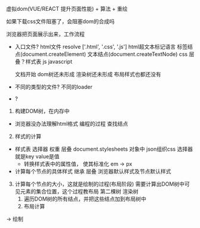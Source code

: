 虚拟dom(VUE/REACT 提升页面性能) + 算法 + 重绘

如果下载css文件阻塞了，会阻塞dom的合成吗


浏览器把页面展示出来，工作流程
- 入口文件? html文件
  resolve ['.html', '.css', '.js']
  html超文本标记语言
    标签结点(document.createElement) 文本结点(document.createTextNode)
  css 层叠？样式表
  js javascript

  文档开始 dom树还未形成  渲染树还未形成 布局样式也都还没有
- 不同的类型的文件? 不同的loader
- ?

1. 构建DOM树，在内存中
  - 浏览器没办法理解html格式
  编程的过程 查找结点
2. 样式的计算
  - 样式表
    选择器 权重 层叠
    document.stylesheets 对象中 json组织css
    选择器就是key value是值
    - 转换样式表中的属性值， 使其标准化
      em -> px
  - 计算每个节点的具体样式
    继承
    层叠
    浏览器默认样式及节点默认样式  
3. 计算每个节点的大小，这就是绘制的过程(布局阶段)
  需要计算出DOM树中可见元素的集合位置，这个过程教布局
  第二棵树  渲染树
    1. 遍历DOM树的所有结点，并把这些结点加到布局树中
    2. 布局计算

-> 绘制

